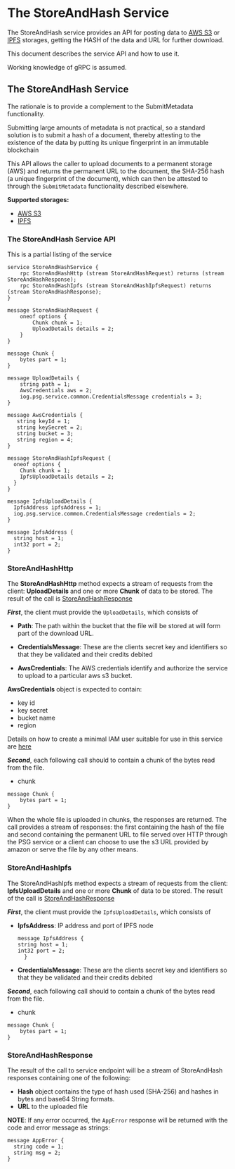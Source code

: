# The StoreAndHash Service

The StoreAndHash service provides an API for posting data to [AWS S3](https://aws.amazon.com/s3/) or [IPFS](https://ipfs.io/) storages, getting the HASH of the data and URL for further download.

This document describes the service API and how to use it.

Working knowledge of gRPC is assumed.

## The StoreAndHash Service

The rationale is to provide a complement to the SubmitMetadata functionality.

Submitting large amounts of metadata is not practical, so a standard solution is to submit a hash of a document, thereby attesting to the
existence of the data by putting its unique fingerprint in an immutable blockchain

This API allows the caller to upload documents to a permanent storage (AWS) and
returns the permanent URL to the document, the SHA-256 hash (a unique fingerprint of the document), which can then be attested to through the `SubmitMetadata` functionality described elsewhere.

**Supported storages:**
* [AWS S3](#storeandhashhttp)
* [IPFS](#storeandhashipfs)

### The StoreAndHash Service API

This is a partial listing of the service
```
service StoreAndHashService {
    rpc StoreAndHashHttp (stream StoreAndHashRequest) returns (stream StoreAndHashResponse);
    rpc StoreAndHashIpfs (stream StoreAndHashIpfsRequest) returns (stream StoreAndHashResponse);
}

message StoreAndHashRequest {
    oneof options {
        Chunk chunk = 1;
        UploadDetails details = 2;
    }
}

message Chunk {
    bytes part = 1;
}

message UploadDetails {
    string path = 1;
    AwsCredentials aws = 2;
    iog.psg.service.common.CredentialsMessage credentials = 3;
}

message AwsCredentials {
   string keyId = 1;
   string keySecret = 2;
   string bucket = 3;
   string region = 4;
}

message StoreAndHashIpfsRequest {
  oneof options {
    Chunk chunk = 1;
    IpfsUploadDetails details = 2;
  }
}

message IpfsUploadDetails {
  IpfsAddress ipfsAddress = 1;
  iog.psg.service.common.CredentialsMessage credentials = 2;
}

message IpfsAddress {
  string host = 1;
  int32 port = 2;
}
```

### StoreAndHashHttp

The **StoreAndHashHttp** method expects a stream of requests from the client: **UploadDetails** and one or more **Chunk** of data to be stored. The result of the call is [StoreAndHashResponse](#storeandhashresponse)

***First***, the client must provide the `UploadDetails`, which consists of

- **Path**: The path within the bucket that the file will be stored at will form part of the download URL.

- **CredentialsMessage**: These are the clients secret key and identifiers so that they be validated and their credits debited

- **AwsCredentials**: The AWS credentials identify and authorize the service to upload to a particular aws s3 bucket.

**AwsCredentials** object is expected to contain:
* key id
* key secret
* bucket name
* region

Details on how to create a minimal IAM user suitable for use in this service are [here](create_minimal_s3_user.md)

***Second***, each following call should to contain a chunk of the bytes read from the file.

- chunk
```
message Chunk {
    bytes part = 1;
}
```

When the whole file is uploaded in chunks, the responses are returned.
The call provides a stream of responses: the first containing the hash of the file and second containing the permanent URL to file served over HTTP through the PSG service
or a client can choose to use the s3 URL provided by amazon or serve the file by any other means.

### StoreAndHashIpfs

The StoreAndHashIpfs method expects a stream of requests from the client: **IpfsUploadDetails** and one or more **Chunk** of data to be stored. The result of the call is [StoreAndHashResponse](#storeandhashresponse)

***First***, the client must provide the `IpfsUploadDetails`, which consists of

- **IpfsAddress**: IP address and port of IPFS node
  ```
  message IpfsAddress {
  string host = 1;
  int32 port = 2;
    }
  ```

- **CredentialsMessage**: These are the clients secret key and identifiers so that they be validated and their credits debited

***Second***, each following call should to contain a chunk of the bytes read from the file.

- chunk
```
message Chunk {
    bytes part = 1;
}
```

### StoreAndHashResponse 

The result of the call to service endpoint will be a stream of StoreAndHash responses containing one of the following:
 - **Hash** object contains the type of hash used (SHA-256) and hashes in bytes and base64 String formats.
 - **URL** to the uploaded file

**NOTE**: If any error occurred, the `AppError` response will be returned with the code and error message as strings:
```
message AppError {
  string code = 1;
  string msg = 2;
}
```